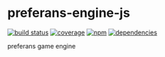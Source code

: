 # preferans-engine-js
[![build status](https://travis-ci.org/cope/preferans-engine-js.svg?branch=master)](https://travis-ci.org/cope/preferans-engine-js)
[![coverage](https://coveralls.io/repos/github/cope/preferans-engine-js/badge.svg?branch=master)](https://coveralls.io/github/cope/preferans-engine-js?branch=master)
[![npm](https://img.shields.io/npm/dt/preferans-engine-js.svg)](https://www.npmjs.com/package/preferans-engine-js)
[![dependencies](https://david-dm.org/cope/preferans-engine-js.svg)](https://www.npmjs.com/package/preferans-engine-js)

preferans game engine

